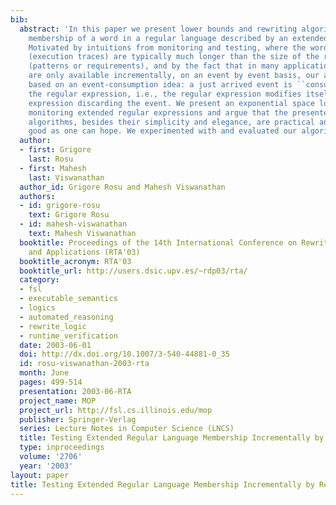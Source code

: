 ```yaml
---
bib:
  abstract: 'In this paper we present lower bounds and rewriting algorithms for testing
    membership of a word in a regular language described by an extended regular expression.
    Motivated by intuitions from monitoring and testing, where the words to be tested
    (execution traces) are typically much longer than the size of the regular expressions
    (patterns or requirements), and by the fact that in many applications the traces
    are only available incrementally, on an event by event basis, our algorithms are
    based on an event-consumption idea: a just arrived event is ``consumed'''' by
    the regular expression, i.e., the regular expression modifies itself into another
    expression discarding the event. We present an exponential space lower bound for
    monitoring extended regular expressions and argue that the presented rewriting-based
    algorithms, besides their simplicity and elegance, are practical and almost as
    good as one can hope. We experimented with and evaluated our algorithms in Maude.'
  author:
  - first: Grigore
    last: Rosu
  - first: Mahesh
    last: Viswanathan
  author_id: Grigore Rosu and Mahesh Viswanathan
  authors:
  - id: grigore-rosu
    text: Grigore Rosu
  - id: mahesh-viswanathan
    text: Mahesh Viswanathan
  booktitle: Proceedings of the 14th International Conference on Rewriting Techniques
    and Applications (RTA'03)
  booktitle_acronym: RTA'03
  booktitle_url: http://users.dsic.upv.es/~rdp03/rta/
  category:
  - fsl
  - executable_semantics
  - logics
  - automated_reasoning
  - rewrite_logic
  - runtime_verification
  date: 2003-06-01
  doi: http://dx.doi.org/10.1007/3-540-44881-0_35
  id: rosu-viswanathan-2003-rta
  month: June
  pages: 499-514
  presentation: 2003-06-RTA
  project_name: MOP
  project_url: http://fsl.cs.illinois.edu/mop
  publisher: Springer-Verlag
  series: Lecture Notes in Computer Science (LNCS)
  title: Testing Extended Regular Language Membership Incrementally by Rewriting
  type: inproceedings
  volume: '2706'
  year: '2003'
layout: paper
title: Testing Extended Regular Language Membership Incrementally by Rewriting
---
```

